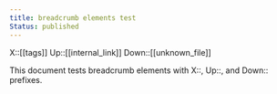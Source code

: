```yaml
---
title: breadcrumb elements test
Status: published
---
```


X::[[tags]]
Up::[[internal_link]]
Down::[[unknown_file]]

This document tests breadcrumb elements with X::, Up::, and Down:: prefixes.